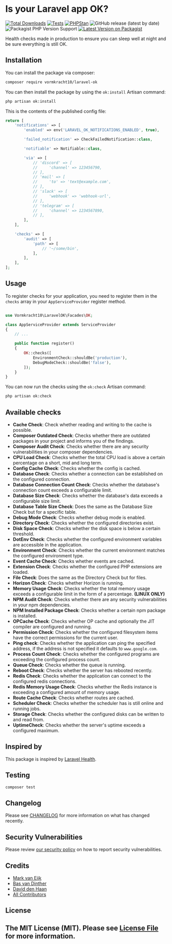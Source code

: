 # Is your Laravel app OK?

[![Total Downloads](https://img.shields.io/packagist/dt/vormkracht10/laravel-ok.svg?style=flat-square)](https://packagist.org/packages/vormkracht10/laravel-ok)
[![Tests](https://github.com/vormkracht10/laravel-ok/actions/workflows/run-tests.yml/badge.svg?branch=main)](https://github.com/vormkracht10/laravel-ok/actions/workflows/run-tests.yml)
[![PHPStan](https://github.com/vormkracht10/laravel-ok/actions/workflows/phpstan.yml/badge.svg?branch=main)](https://github.com/vormkracht10/laravel-ok/actions/workflows/phpstan.yml)
![GitHub release (latest by date)](https://img.shields.io/github/v/release/vormkracht10/laravel-ok)
![Packagist PHP Version Support](https://img.shields.io/packagist/php-v/vormkracht10/laravel-ok)
[![Latest Version on Packagist](https://img.shields.io/packagist/v/vormkracht10/laravel-ok.svg?style=flat-square)](https://packagist.org/packages/vormkracht10/laravel-ok)

Health checks made in production to ensure you can sleep well at night and be sure everything is still OK.

## Installation

You can install the package via composer:

```bash
composer require vormkracht10/laravel-ok
```

You can then install the package by using the `ok:install` Artisan command:

```bash
php artisan ok:install
```

This is the contents of the published config file:

```php
return [
    'notifications' => [
        'enabled' => env('LARAVEL_OK_NOTIFICATIONS_ENABLED', true),

        'failed_notification' => CheckFailedNotification::class,

        'notifiable' => Notifiable::class,

        'via' => [
            // 'discord' => [
            //     'channel' => 123456790,
            // ],
            // 'mail' => [
            //     'to' => 'text@example.com',
            // ],
            // 'slack' => [
            //     'webhook' => 'webhook-url',
            // ],
            // 'telegram' => [
            //     'channel' => 1234567890,
            // ],
        ],
    ],

    'checks' => [
        'audit' => [
            'path' => [
                // '~/some/bin',
            ],
        ],
    ],
];
```

## Usage

To register checks for your application, you need to register them in the `checks` array in your `AppServiceProvider` register method.

```php

use Vormkracht10\LaravelOK\Facades\OK;

class AppServiceProvider extends ServiceProvider
{
    // ...

    public function register()
    {
        OK::checks([
            EnvironmentCheck::shouldBe('production'),
            DebugModeCheck::shouldBe('false'),
        ]);
    }
}
```

You can now run the checks using the `ok:check` Artisan command:

```bash
php artisan ok:check
```

## Available checks

- **Cache Check**: Check whether reading and writing to the cache is possible.
- **Composer Outdated Check**: Checks whether there are outdated packages in your project and informs you of the findings.
- **Composer Audit Check**: Checks whether there are any security vulnerabilities in your composer dependencies.
- **CPU Load Check**: Checks whether the total CPU load is above a certain percentage on a short, mid and long term.
- **Config Cache Check**: Checks whether the config is cached.
- **Database Check**: Checks whether a connection can be established on the configured connection.
- **Database Connection Count Check**: Checks whether the database's connection count exceeds a configurable limit.
- **Database Size Check**: Checks whether the database's data exceeds a configurable size limit.
- **Database Table Size Check**: Does the same as the Database Size Check but for a specific table.
- **Debug Mode Check**: Checks whether debug mode is enabled.
- **Directory Check**: Checks whether the configured directories exist.
- **Disk Space Check**: Checks whether the disk space is below a certain threshold.
- **DotEnv Check**: Checks whether the configured environment variables are accessible in the application.
- **Environment Check**: Checks whether the current environment matches the configured environment type.
- **Event Cache Check**: Checks whether events are cached.
- **Extension Check**: Checks whether the configured PHP extensions are loaded.
- **File Check**: Does the same as the Directory Check but for files.
- **Horizon Check**: Checks whether Horizon is running.
- **Memory Usage Check**: Checks whether the total memory usage exceeds a configurable limit in the form of a percentage. **(LINUX ONLY)**
- **NPM Audit Check**: Checks whether there are any security vulnerabilities in your npm dependencies.
- **NPM Installed Package Check**: Checks whether a certain npm package is installed.
- **OPCache Check**: Checks whether OP cache and optionally the JIT compiler are configured and running.
- **Permission Check**: Checks whether the configured filesystem items have the correct permissions for the current user.
- **Ping check**: Checks whether the application can ping the specified address, if the address is not specified it defaults to `www.google.com`.
- **Process Count Check**: Checks whether the configured programs are exceeding the configured process count.
- **Queue Check**: Checks whether the queue is running.
- **Reboot Check**: Checks whether the server has rebooted recently.
- **Redis Check**: Checks whether the application can connect to the configured redis connections.
- **Redis Memory Usage Check**: Checks whether the Redis instance is exceeding a configured amount of memory usage.
- **Route Cache Check**: Checks whether routes are cached.
- **Scheduler Check**: Checks whether the scheduler has is still online and running jobs.
- **Storage Check**: Checks whether the configured disks can be written to and read from.
- **UptimeCheck**: Checks whether the server's uptime exceeds a configured maximum.

## Inspired by

This package is inspired by [Laravel Health](https://github.com/spatie/laravel-health).

## Testing

```bash
composer test
```

## Changelog

Please see [CHANGELOG](CHANGELOG.md) for more information on what has changed recently.

## Security Vulnerabilities

Please review [our security policy](../../security/policy) on how to report security vulnerabilities.

## Credits

-   [Mark van Eijk](https://github.com/markvaneijk)
-   [Bas van Dinther](https://github.com/baspa)
-   [David den Haan](https://github.com/daviddenhaan)
-   [All Contributors](../../contributors)

## License

The MIT License (MIT). Please see [License File](LICENSE.md) for more information.
- 
